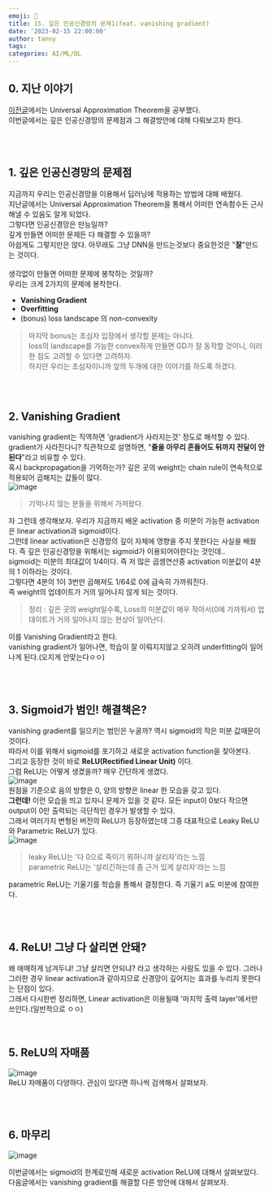 ```yaml
---
emoji: 🔮
title: 15. 깊은 인공신경망의 문제1(feat. vanishing gradient)
date: '2023-02-15 22:00:00'
author: tanny
tags: 
categories: AI/ML/DL
---
```


## 0. 지난 이야기
[이전글](https://tannybrown.github.io/ai/15/)에서는 Universal Approximation Theorem을 공부했다.<br>
이번글에서는 깊은 인공신경망의 문제점과 그 해결방안에 대해 다뤄보고자 한다.


<br>
<br>

## 1. 깊은 인공신경망의 문제점
지금까지 우리는 인공신경망을 이용해서 딥러닝에 적용하는 방법에 대해 배웠다.<br>
지난글에서는 Universal Approximation Theorem을 통해서 어떠한 연속함수든 근사해낼 수 있음도 알게 되었다.<br>
그렇다면 인공신경망은 만능일까?<br>
깊게 만들면 어떠한 문제든 다 해결할 수 있을까?<br>
아쉽게도 그렇지만은 않다. 아무래도 그냥 DNN을 만드는것보다 중요한것은 "**잘**"만드는 것이다.
<br><br>
생각없이 만들면 어떠한 문제에 봉착하는 것일까?<br>
우리는 크게 2가지의 문제에 봉착한다.
- **Vanishing Gradient**
- **Overfitting**
- (bonus) loss landscape 의 non-convexity

> 마지막 bonus는 초심자 입장에서 생각할 문제는 아니다.<br>
>  loss의 landscape를 가능한 convex하게 만들면 GD가 잘 동작할 것이니, 이러한 점도 고려할 수 있다면 고려하자.<br>
>  하지만 우리는 초심자이니까 앞의 두개에 대한 이야기를 하도록 하겠다.

<br>
<br>

## 2. Vanishing Gradient
vanishing gradient는 직역하면 'gradient가 사라지는것' 정도로 해석할 수 있다.<br>
gradient가 사라진다니? 직관적으로 설명하면, "**줄을 아무리 흔들어도 뒤까지 전달이 안된다**"라고 비유할 수 있다. <br>
혹시 backpropagation을 기억하는가? 깊은 곳의 weight는 chain rule이 연속적으로 적용되어 곱해지는 값들이 많다.<br>
![image](https://user-images.githubusercontent.com/121401159/219021253-cedaa2b6-0eac-46e0-8f44-d74db02adfb6.png)
<br>
> 기억나지 않는 분들을 위해서 가져왔다.

자 그런데 생각해보자. 우리가 지금까지 배운 activation 중 미분이 가능한 activation은 linear activation과 sigmoid이다.<br>
그런데 linear activation은 신경망의 깊이 자체에 영향을 주지 못한다는 사실을 배웠다. 즉 깊은 인공신경망을 위해서는 sigmoid가 이용되어야한다는 것인데..<br>
sigmoid는 미분의 최대값이 1/4이다. 즉 저 많은 곱셈연산중 activation 미분값이 4분의 1 이하라는 것이다.<br>
그렇다면 4분의 1이 3번만 곱해져도 1/64로 0에 급속히 가까워진다.<br>
즉 weight의 업데이트가 거의 일어나지 않게 되는 것이다.<br>
> 정리 : 깊은 곳의 weight일수록, Loss의 미분값이 매우 작아서(0에 가까워서) 업데이트가 거의 일어나지 않는 현상이 일어난다.

이를 Vanishing Gradient라고 한다.<br>
vanishing gradient가 일어나면, 학습이 잘 이뤄지지않고 오히려 underfitting이 일어나게 된다.(오지게 안맞는다ㅇㅇ)<br>

<br>
<br>

## 3. Sigmoid가 범인! 해결책은?
vanishing gradient를 일으키는 범인은 누굴까? 역시 sigmoid의 작은 미분 값때문이 것이다.<br>
따라서 이를 위해서 sigmoid를 포기하고 새로운 activation function을 찾아본다.<br>
그리고 등장한 것이 바로 **ReLU(Rectified Linear Unit)** 이다.<br>
그럼 ReLU는 어떻게 생겼을까? 매우 간단하게 생겼다.<br>
![image](https://user-images.githubusercontent.com/121401159/219024070-aea3dc2c-2c4a-4f3c-8505-a83395fed72c.png)
<br>
원점을 기준으로 음의 방향은 0, 양의 방향은 linear 한 모습을 갖고 있다.<br>
**그런데!** 이런 모습을 띄고 있자니 문제가 있을 것 같다. 모든 input이 0보다 작으면 output이 0만 출력되는 극단적인 경우가 발생할 수 있다.<br>
그래서 여러가지 변형된 버전의 ReLU가 등장하였는데 그중 대표적으로 Leaky ReLU와 Parametric ReLU가 있다.<br>
![image](https://user-images.githubusercontent.com/121401159/219024822-fe799045-23d1-4408-be9f-3534869d0a79.png)<br>
> leaky ReLU는 '다 0으로 죽이기 뭐하니까 살리자'라는 느낌<br>
> parametric ReLU는 '살리긴하는데 좀 근거 있게 살리자'라는 느낌

parametric ReLU는 기울기를 학습을 통해서 결정한다. 즉 기울기 a도 미분에 참여한다.<br>

<br><br>

## 4. ReLU! 그냥 다 살리면 안돼?
왜 애매하게 남겨두냐! 그냥 살리면 안되냐? 라고 생각하는 사람도 있을 수 있다. 그러나 그러한 경우 linear activation과 같아지므로 신경망이 깊어지는 효과를 누리지 못한다는 단점이 있다.<br>
그래서 다시한번 정리하면, Linear activation은 이용될때 '마지막 출력 layer'에서만 쓰인다.(일반적으로 ㅇㅇ)<br>

<br>

## 5. ReLU의 자매품
![image](https://user-images.githubusercontent.com/121401159/219025975-74df55ff-b6eb-4d52-acbc-6ae49778a074.png)<br>
ReLU 자매품이 다양하다. 관심이 있다면 하나씩 검색해서 살펴보자.

<br><br>

## 6. 마무리
![image](https://user-images.githubusercontent.com/121401159/219026480-1fca0e25-5b18-4b8c-98fd-ea8154aeee20.png)<br>

이번글에서는 sigmoid의 한계로인해 새로운 activation ReLU에 대해서 살펴보았다.<br>
다음글에서는 vanishing gradient를 해결할 다른 방안에 대해서 살펴보자.




```toc
```



